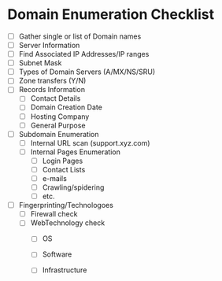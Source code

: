 # Domain Enumeration Checklist

- [ ] Gather single or list of Domain names
- [ ]  Server Information
  - [ ] Find Associated IP Addresses/IP ranges
  - [ ] Subnet Mask
  - [ ] Types of Domain Servers (A/MX/NS/SRU)
  - [ ] Zone transfers (Y/N)
- [ ] Records Information
  - [ ] Contact Details
  - [ ] Domain Creation Date
  - [ ] Hosting Company
  - [ ] General Purpose
- [ ] Subdomain Enumeration
  - [ ] Internal URL scan (support.xyz.com)
  - [ ] Internal Pages Enumeration
    - [ ] Login Pages
    - [ ] Contact Lists
    - [ ] e-mails
    - [ ] Crawling/spidering
    - [ ] etc.
- [ ] Fingerprinting/Technologoes
  - [ ] Firewall check
  - [ ] WebTechnology check
    - [ ] OS
    - [ ] Software
    - [ ] Infrastructure

